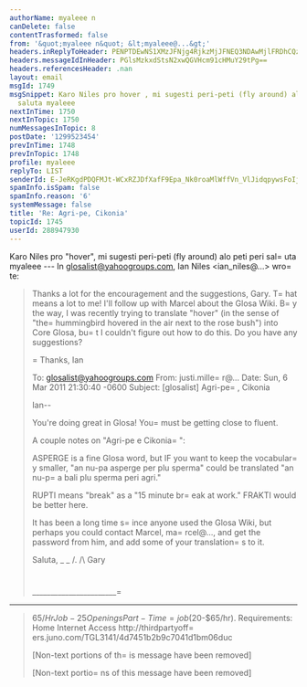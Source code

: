 ```yaml
---
authorName: myaleee n
canDelete: false
contentTrasformed: false
from: '&quot;myaleee n&quot; &lt;myaleee@...&gt;'
headers.inReplyToHeader: PENPTDEwNS1XMzJFNjg4RjkzMjJFNEQ3NDAwMjlFRDhCQzcwQHBoeC5nYmw+
headers.messageIdInHeader: PGlsMzkxdStsN2xwQGVHcm91cHMuY29tPg==
headers.referencesHeader: .nan
layout: email
msgId: 1749
msgSnippet: Karo Niles pro hover , mi sugesti peri-peti (fly around) alo peti peri
  saluta myaleee
nextInTime: 1750
nextInTopic: 1750
numMessagesInTopic: 8
postDate: '1299523454'
prevInTime: 1748
prevInTopic: 1748
profile: myaleee
replyTo: LIST
senderId: E-JeRKgdPDQFMJt-WCxRZJDfXafF9Epa_Nk0roaMlWffVn_VlJidqpywsFoIjkTK7WiSdYekp8_XLDaJQZlf7l3tsm4QLw
spamInfo.isSpam: false
spamInfo.reason: '6'
systemMessage: false
title: 'Re: Agri-pe, Cikonia'
topicId: 1745
userId: 288947930
---
```


Karo Niles
pro "hover", mi sugesti peri-peti (fly around) alo peti peri
sal=
uta
myaleee
--- In glosalist@yahoogroups.com, Ian Niles <ian_niles@...> wro=
te:
>
> 
> Thanks a lot for the encouragement and the suggestions, Gary.  T=
hat means a lot to me!  I'll follow up with Marcel about the Glosa Wiki.  B=
y the way, I was recently trying to translate "hover" (in the sense of "the=
 hummingbird hovered in the air next to the rose bush") into Core Glosa, bu=
t I couldn't figure out how to do this.  Do you have any suggestions?
> 
> =
Thanks,
> Ian
>  
> 
> 
> To: glosalist@yahoogroups.com
> From: justi.mille=
r@...
> Date: Sun, 6 Mar 2011 21:30:40 -0600
> Subject: [glosalist] Agri-pe=
, Cikonia
> 
> 
>   
> 
> 
> 
> Ian--
> 
> You're doing great in Glosa! You=
 must be getting close to fluent.
> 
> A couple notes on "Agri-pe e Cikonia=
":
> 
> ASPERGE is a fine Glosa word, but IF you want to keep the vocabular=
y
> smaller, "an nu-pa asperge per plu sperma" could be translated "an nu-p=
a
> bali plu sperma peri agri."
> 
> RUPTI means "break" as a "15 minute br=
eak at work." FRAKTI would be
> better here.
> 
> It has been a long time s=
ince anyone used the Glosa Wiki, but perhaps you
> could contact Marcel, ma=
rcel@..., and get the password from him,
> and add some of your translation=
s to it.
> 
> Saluta,
> _ _
> /.
> /\ Gary
> #
> 
> _______________________=
___________________________________
> $65/Hr Job - 25 Openings
> Part-Time =
job ($20-$65/hr). Requirements: Home Internet Access
> http://thirdpartyoff=
ers.juno.com/TGL3141/4d7451b2b9c7041d1bm06duc
> 
> [Non-text portions of th=
is message have been removed]
> 
> 
> 
>  		 	   		  
> 
> [Non-text portio=
ns of this message have been removed]
>



